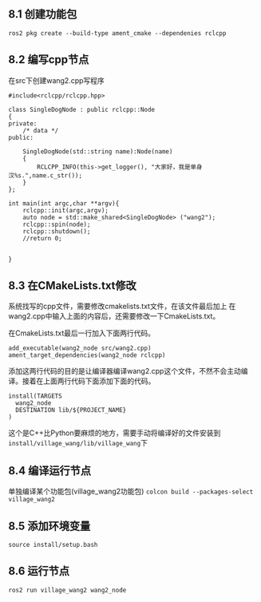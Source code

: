 ## 8.1 创建功能包
```
ros2 pkg create --build-type ament_cmake --dependenies rclcpp
```
## 8.2 编写cpp节点
在src下创建wang2.cpp写程序

```
#include<rclcpp/rclcpp.hpp>

class SingleDogNode : public rclcpp::Node
{
private:
    /* data */
public:

    SingleDogNode(std::string name):Node(name)
    {
        RCLCPP_INFO(this->get_logger(), "大家好，我是单身汉%s.",name.c_str());
    }
};

int main(int argc,char **argv){
    rclcpp::init(argc,argv);
    auto node = std::make_shared<SingleDogNode> ("wang2");
    rclcpp::spin(node);
    rclcpp::shutdown();
    //return 0;


}
```

## 8.3 在CMakeLists.txt修改
系统找写的cpp文件，需要修改cmakelists.txt文件，在该文件最后加上
在wang2.cpp中输入上面的内容后，还需要修改一下CmakeLists.txt。

在CmakeLists.txt最后一行加入下面两行代码。

```
add_executable(wang2_node src/wang2.cpp)
ament_target_dependencies(wang2_node rclcpp)
```
添加这两行代码的目的是让编译器编译wang2.cpp这个文件，不然不会主动编译。接着在上面两行代码下面添加下面的代码。

```
install(TARGETS
  wang2_node
  DESTINATION lib/${PROJECT_NAME}
)
```

这个是C++比Python要麻烦的地方，需要手动将编译好的文件安装到`install/village_wang/lib/village_wang`下

## 8.4 编译运行节点
单独编译某个功能包(village_wang2功能包)
`colcon build --packages-select village_wang2`

## 8.5 添加环境变量
`source install/setup.bash`

## 8.6 运行节点
`ros2 run village_wang2 wang2_node`



